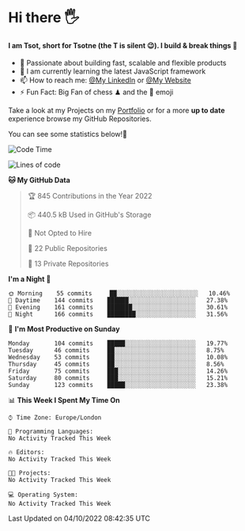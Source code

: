 # Hi there :raised_hand_with_fingers_splayed:
#### I am Tsot, short for Tsotne (the T is silent :wink:). I build & break things :space_invader:
- :telescope: Passionate about building fast, scalable and flexible products
- :seedling: I am currently learning the latest JavaScript framework 
- :mailbox: How to reach me: [@My LinkedIn](https://www.linkedin.com/in/tsotne-gvadzabia/) or [@My Website](https://tsotne.co.uk/contact)
- :zap: Fun Fact: Big Fan of chess ♟ and the 👾 emoji

Take a look at my Projects on my [Portfolio](https://tsotne.co.uk/) or for a more **up to date** experience browse my GitHub Repositories.

You can see some statistics below!:space_invader:
<!--START_SECTION:waka-->
![Code Time](http://img.shields.io/badge/Code%20Time-761%20hrs%202%20mins-blue)

![Lines of code](https://img.shields.io/badge/From%20Hello%20World%20I%27ve%20Written-625%20Thousand%20lines%20of%20code-blue)

**🐱 My GitHub Data** 

> 🏆 845 Contributions in the Year 2022
 > 
> 📦 440.5 kB Used in GitHub's Storage 
 > 
> 🚫 Not Opted to Hire
 > 
> 📜 22 Public Repositories 
 > 
> 🔑 13 Private Repositories  
 > 
**I'm a Night 🦉** 

```text
🌞 Morning    55 commits     ██░░░░░░░░░░░░░░░░░░░░░░░   10.46% 
🌆 Daytime    144 commits    ██████░░░░░░░░░░░░░░░░░░░   27.38% 
🌃 Evening    161 commits    ███████░░░░░░░░░░░░░░░░░░   30.61% 
🌙 Night      166 commits    ████████░░░░░░░░░░░░░░░░░   31.56%

```
📅 **I'm Most Productive on Sunday** 

```text
Monday       104 commits    █████░░░░░░░░░░░░░░░░░░░░   19.77% 
Tuesday      46 commits     ██░░░░░░░░░░░░░░░░░░░░░░░   8.75% 
Wednesday    53 commits     ██░░░░░░░░░░░░░░░░░░░░░░░   10.08% 
Thursday     45 commits     ██░░░░░░░░░░░░░░░░░░░░░░░   8.56% 
Friday       75 commits     ███░░░░░░░░░░░░░░░░░░░░░░   14.26% 
Saturday     80 commits     ███░░░░░░░░░░░░░░░░░░░░░░   15.21% 
Sunday       123 commits    █████░░░░░░░░░░░░░░░░░░░░   23.38%

```


📊 **This Week I Spent My Time On** 

```text
⌚︎ Time Zone: Europe/London

💬 Programming Languages: 
No Activity Tracked This Week

🔥 Editors: 
No Activity Tracked This Week

🐱‍💻 Projects: 
No Activity Tracked This Week

💻 Operating System: 
No Activity Tracked This Week

```


 Last Updated on 04/10/2022 08:42:35 UTC
<!--END_SECTION:waka-->
